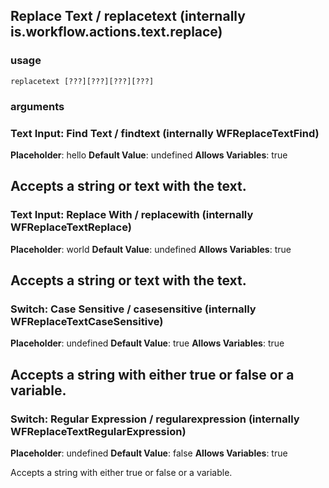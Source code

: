 
## Replace Text / replacetext (internally is.workflow.actions.text.replace)

### usage
`replacetext [???][???][???][???]`

### arguments
### Text Input: Find Text / findtext (internally WFReplaceTextFind)
**Placeholder**: hello
**Default Value**: undefined
**Allows Variables**: true


Accepts a string 
or text
with the text.
---
### Text Input: Replace With / replacewith (internally WFReplaceTextReplace)
**Placeholder**: world
**Default Value**: undefined
**Allows Variables**: true


Accepts a string 
or text
with the text.
---
### Switch: Case Sensitive / casesensitive (internally WFReplaceTextCaseSensitive)
**Placeholder**: undefined
**Default Value**: true
**Allows Variables**: true


Accepts a string with either true or false
or a variable.
---
### Switch: Regular Expression / regularexpression (internally WFReplaceTextRegularExpression)
**Placeholder**: undefined
**Default Value**: false
**Allows Variables**: true


Accepts a string with either true or false
or a variable.
